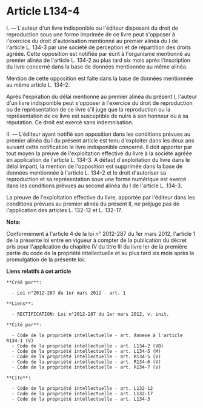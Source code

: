# Article L134-4

I. ― L'auteur d'un livre indisponible ou l'éditeur disposant du droit de reproduction sous une forme imprimée de ce livre
peut s'opposer à l'exercice du droit d'autorisation mentionné au premier alinéa du I de l'article L. 134-3 par une société de
perception et de répartition des droits agréée. Cette opposition est notifiée par écrit à l'organisme mentionné au premier
alinéa de l'article L. 134-2 au plus tard six mois après l'inscription du livre concerné dans la base de données mentionnée
au même alinéa. 

Mention de cette opposition est faite dans la base de données mentionnée au même article L. 134-2. 

Après l'expiration du délai mentionné au premier alinéa du présent I, l'auteur d'un livre indisponible peut s'opposer à
l'exercice du droit de reproduction ou de représentation de ce livre s'il juge que la reproduction ou la représentation de ce
livre est susceptible de nuire à son honneur ou à sa réputation. Ce droit est exercé sans indemnisation. 

II. ― L'éditeur ayant notifié son opposition dans les conditions prévues au premier alinéa du I du présent article est tenu
d'exploiter dans les deux ans suivant cette notification le livre indisponible concerné. Il doit apporter par tout moyen la
preuve de l'exploitation effective du livre à la société agréée en application de l'article L. 134-3. A défaut d'exploitation
du livre dans le délai imparti, la mention de l'opposition est supprimée dans la base de données mentionnée à l'article L.
134-2 et le droit d'autoriser sa reproduction et sa représentation sous une forme numérique est exercé dans les conditions
prévues au second alinéa du I de l'article L. 134-3. 

La preuve de l'exploitation effective du livre, apportée par l'éditeur dans les conditions prévues au premier alinéa du
présent II, ne préjuge pas de l'application des articles L. 132-12 et L. 132-17.

**Nota:**

Conformément à l'article 4 de la loi n° 2012-287 du 1er mars 2012, l'article 1 de la présente loi entre en vigueur à compter
de la publication du décret pris pour l'application du chapitre IV du titre III du livre Ier de la première partie du code de
la propriété intellectuelle et au plus tard six mois après la promulgation de la présente loi.

**Liens relatifs à cet article**

	**Créé par**:

	  - Loi n°2012-287 du 1er mars 2012 - art. 1

	**Liens**:

	  - RECTIFICATION: Loi n°2012-287 du 1er mars 2012, v. init.

	**Cité par**:

	  - Code de la propriété intellectuelle - art. Annexe à l'article R134-1 (V)
	  - Code de la propriété intellectuelle - art. L134-2 (VD)
	  - Code de la propriété intellectuelle - art. L134-5 (M)
	  - Code de la propriété intellectuelle - art. R134-5 (V)
	  - Code de la propriété intellectuelle - art. R134-6 (V)
	  - Code de la propriété intellectuelle - art. R134-7 (V)

	**Cite**:

	  - Code de la propriété intellectuelle - art. L132-12
	  - Code de la propriété intellectuelle - art. L132-17
	  - Code de la propriété intellectuelle - art. L134-3
